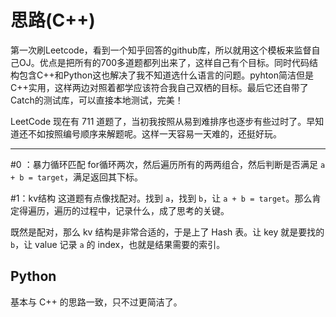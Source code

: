 # 思路(C++)

第一次刷Leetcode，看到一个知乎回答的github库，所以就用这个模板来监督自己OJ。优点是把所有的700多道题都列出来了，这样自己有个目标。同时代码结构包含C++和Python这也解决了我不知道选什么语言的问题。pyhton简洁但是C++实用，这样两边对照着都学应该符合我自己双栖的目标。最后它还自带了Catch的测试库，可以直接本地测试，完美！

LeetCode 现在有 711 道题了，当初我按照从易到难排序也逐步有些过时了。早知道还不如按照编号顺序来解题呢。这样一天容易一天难的，还挺好玩。

----

#0 ：暴力循环匹配
for循环两次，然后遍历所有的两两组合，然后判断是否满足 `a + b = target`，满足返回其下标。

#1：kv结构
这道题有点像找配对。找到 `a`，找到 `b`，让 `a + b = target`。那么肯定得遍历，遍历的过程中，记录什么，成了思考的关键。

既然是配对，那么 kv 结构是非常合适的，于是上了 Hash 表。让 key 就是要找的 `b`，让 value 记录 `a` 的 index，也就是结果需要的索引。


## Python

基本与 C++ 的思路一致，只不过更简洁了。